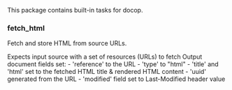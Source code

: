 This package contains built-in tasks for docop.

### fetch_html

Fetch and store HTML from source URLs.

Expects input source with a set of resources (URLs) to fetch
Output document fields set:
    - 'reference' to the URL
    - 'type' to "html"
    - 'title' and 'html' set to the fetched HTML title & rendered HTML content
    - 'uuid' generated from the URL
    - 'modified' field set to Last-Modified header value

